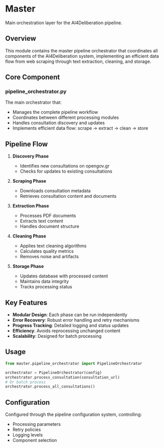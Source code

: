 # Master

Main orchestration layer for the AI4Deliberation pipeline.

## Overview
This module contains the master pipeline orchestrator that coordinates all components of the AI4Deliberation system, implementing an efficient data flow from web scraping through text extraction, cleaning, and storage.

## Core Component

### pipeline_orchestrator.py
The main orchestrator that:
- Manages the complete pipeline workflow
- Coordinates between different processing modules
- Handles consultation discovery and updates
- Implements efficient data flow: scrape → extract → clean → store

## Pipeline Flow

1. **Discovery Phase**
   - Identifies new consultations on opengov.gr
   - Checks for updates to existing consultations

2. **Scraping Phase**
   - Downloads consultation metadata
   - Retrieves consultation content and documents

3. **Extraction Phase**
   - Processes PDF documents
   - Extracts text content
   - Handles document structure

4. **Cleaning Phase**
   - Applies text cleaning algorithms
   - Calculates quality metrics
   - Removes noise and artifacts

5. **Storage Phase**
   - Updates database with processed content
   - Maintains data integrity
   - Tracks processing status

## Key Features
- **Modular Design**: Each phase can be run independently
- **Error Recovery**: Robust error handling and retry mechanisms
- **Progress Tracking**: Detailed logging and status updates
- **Efficiency**: Avoids reprocessing unchanged content
- **Scalability**: Designed for batch processing

## Usage
```python
from master.pipeline_orchestrator import PipelineOrchestrator

orchestrator = PipelineOrchestrator(config)
orchestrator.process_consultation(consultation_url)
# Or batch process
orchestrator.process_all_consultations()
```

## Configuration
Configured through the pipeline configuration system, controlling:
- Processing parameters
- Retry policies
- Logging levels
- Component selection